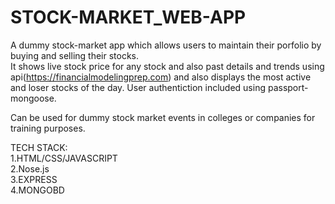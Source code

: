 # STOCK-MARKET_WEB-APP
A dummy stock-market app which allows users to maintain their porfolio by buying and selling their stocks.                                                                                                                                                     
It shows live stock price for any stock and also past details and trends using api(https://financialmodelingprep.com) and also displays the most active and loser stocks of the day.                                                                                                     User authentiction included using passport-mongoose.

Can be used for dummy stock market events in colleges or companies for training purposes.

TECH STACK:                                                                                                                     
1.HTML/CSS/JAVASCRIPT                                                            
2.Nose.js                                                                                                                                  
3.EXPRESS    
4.MONGOBD

